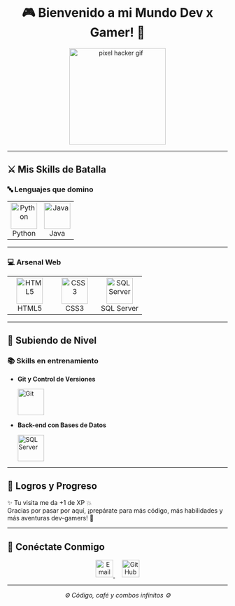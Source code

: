 <h1 align="center">🎮 Bienvenido a mi Mundo Dev x Gamer! 👾</h1>

<p align="center">
  <img src="https://i.gifer.com/origin/8b/8b5d50762b5c34f0d4c8ed5f8c9efbba_w200.gif" width="220" alt="pixel hacker gif">
</p>

---

## ⚔️ Mis Skills de Batalla

### 🔤 Lenguajes que domino

<table>
  <tr>
    <td align="center" width="50%">
      <img height="60px" src="https://www.vectorlogo.zone/logos/python/python-ar21.svg" alt="Python">
      <br/>Python
    </td>
    <td align="center" width="50%">
      <img height="60px" src="https://www.vectorlogo.zone/logos/java/java-ar21.svg" alt="Java">
      <br/>Java
    </td>
  </tr>
</table>

---

### 💻 Arsenal Web

<table>
  <tr>
    <td align="center" width="33%">
      <img height="60px" src="https://www.vectorlogo.zone/logos/w3_html5/w3_html5-ar21.svg" alt="HTML5">
      <br/>HTML5
    </td>
    <td align="center" width="33%">
      <img height="60px" src="https://1000logos.net/wp-content/uploads/2020/09/CSS-Logo.png" alt="CSS3">
      <br/>CSS3
    </td>
    <td align="center" width="33%">
      <img height="60px" src="https://www.svgrepo.com/show/303229/microsoft-sql-server-logo.svg" alt="SQL Server">
      <br/>SQL Server
    </td>
  </tr>
</table>

---

## 🧠 Subiendo de Nivel

### 📚 Skills en entrenamiento

- **Git y Control de Versiones**
  
  <img height="60px" src="https://www.vectorlogo.zone/logos/git-scm/git-scm-ar21.svg" alt="Git"/>

- **Back-end con Bases de Datos**

  <img height="60px" src="https://www.svgrepo.com/show/303229/microsoft-sql-server-logo.svg" alt="SQL Server"/>

---

## 🎯 Logros y Progreso

✨ Tu visita me da +1 de XP 💥  
Gracias por pasar por aquí, ¡prepárate para más código, más habilidades y más aventuras dev-gamers! 🚀

---

## 📡 Conéctate Conmigo

<p align="center">
  <a href="mailto:mateo2811123@gmail.com" target="_blank">
    <img src="https://img.icons8.com/color/48/000000/gmail--v1.png" alt="Email" title="Email" width="40"/>
  </a>
  &nbsp;&nbsp;&nbsp;
  <a href="https://github.com/Aklan32" target="_blank">
    <img src="https://img.icons8.com/ios-glyphs/60/ffffff/github.png" alt="GitHub" title="GitHub" width="40"/>
  </a>
</p>

---

<p align="center"><i>⚙️ Código, café y combos infinitos ⚙️</i></p>

<!-- Last Edited: 09/06/2025 -->

